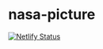 # nasa-picture

[![Netlify Status](https://api.netlify.com/api/v1/badges/15f0e12f-b1b6-451d-9616-82bb3967f18d/deploy-status)](https://app.netlify.com/sites/nasa-picture/deploys)